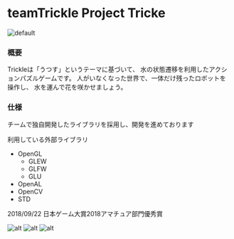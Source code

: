 teamTrickle
Project Tricke
===================
![default](https://user-images.githubusercontent.com/33146148/47335162-d9c06980-d6c4-11e8-823d-7fdf3924dc51.png)
### 概要
Trickleは「うつす」というテーマに基づいて、
水の状態遷移を利用したアクションパズルゲームです。
人がいなくなった世界で、一体だけ残ったロボットを操作し、
水を運んで花を咲かせましょう。


### 仕様
チームで独自開発したライブラリを採用し、開発を進めております

利用している外部ライブラリ
* OpenGL
    * GLEW
    * GLFW
    * GLU
* OpenAL
* OpenCV
* STD

2018/09/22
 日本ゲーム大賞2018アマチュア部門優秀賞

![alt](https://user-images.githubusercontent.com/33146148/47335277-77b43400-d6c5-11e8-999e-b904c80f053d.png)
![alt](https://user-images.githubusercontent.com/33146148/47335280-77b43400-d6c5-11e8-8532-74b3aa500d53.png)
![alt](https://user-images.githubusercontent.com/33146148/47335311-96b2c600-d6c5-11e8-8d79-15b40d8d6173.png)
